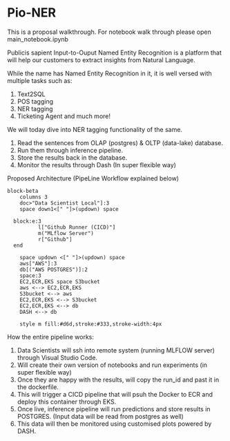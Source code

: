 
# Pio-NER

This is a proposal walkthrough. For notebook walk through please open main_notebook.ipynb

Publicis sapient Input-to-Ouput Named Entity Recognition is a platform that will help our customers to extract insights from Natural Language. 

While the name has Named Entity Recognition in it, it is well versed with multiple tasks such as: 
1. Text2SQL
2. POS tagging
3. NER tagging 
4. Ticketing Agent and much more!

We will today dive into NER tagging functionality of the same. 

1. Read the sentences from OLAP (postgres) & OLTP (data-lake) database. 
2. Run them through inference pipeline. 
3. Store the results back in the database.
4. Monitor the results through Dash (In super flexible way)


Proposed Architecture (PipeLine Workflow explained below)

```mermaid
block-beta
    columns 3
    doc>"Data Scientist Local"]:3
    space down1<[" "]>(updown) space

  block:e:3
          l["Github Runner (CICD)"]
          m("MLflow Server")
          r["Github"]         
  end

    space updown <[" "]>(updown) space
    aws["AWS"]:3
    db[("AWS POSTGRES")]:2
    space:3
    EC2,ECR,EKS space S3bucket
    aws <--> EC2,ECR,EKS
    S3bucket <--> aws
    EC2,ECR,EKS <--> S3bucket
    EC2,ECR,EKS <--> db
    DASH <--> db

    style m fill:#d6d,stroke:#333,stroke-width:4px

```


How the entire pipeline works:
1. Data Scientists will ssh into remote system (running MLFLOW server) through Visual Studio Code. 
2. Will create their own version of notebooks and run experiments (in super flexible way)
3. Once they are happy with the results, will copy the run_id and past it in the dockerfile.
4. This will trigger a CICD pipeline that will psuh the Docker to ECR and deploy this container through EKS.
5. Once live, inference pipeline will run predictions and store results in POSTGRES. (Input data will be read from postgres as well) 
6. This data will then be monitored using customised plots powered by DASH.





